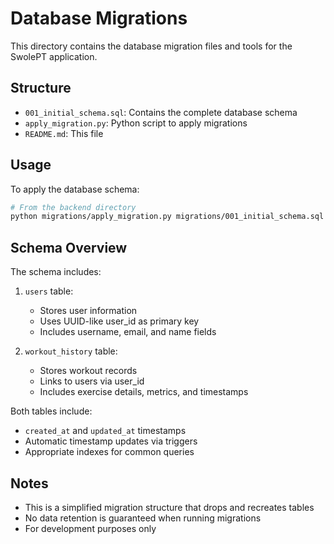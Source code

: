 # Database Migrations

This directory contains the database migration files and tools for the SwolePT application.

## Structure

- `001_initial_schema.sql`: Contains the complete database schema
- `apply_migration.py`: Python script to apply migrations
- `README.md`: This file

## Usage

To apply the database schema:

```bash
# From the backend directory
python migrations/apply_migration.py migrations/001_initial_schema.sql up
```

## Schema Overview

The schema includes:

1. `users` table:
   - Stores user information
   - Uses UUID-like user_id as primary key
   - Includes username, email, and name fields

2. `workout_history` table:
   - Stores workout records
   - Links to users via user_id
   - Includes exercise details, metrics, and timestamps

Both tables include:
- `created_at` and `updated_at` timestamps
- Automatic timestamp updates via triggers
- Appropriate indexes for common queries

## Notes

- This is a simplified migration structure that drops and recreates tables
- No data retention is guaranteed when running migrations
- For development purposes only 